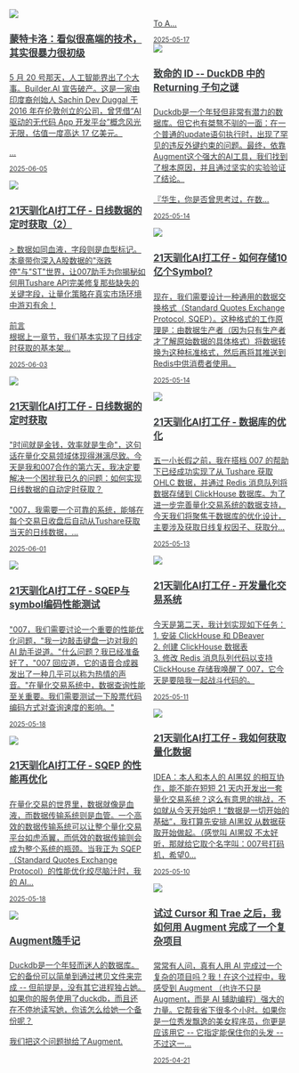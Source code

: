 <link href="assets/css/bootstrap.min.4.0.css" rel="stylesheet" />
<link href="assets/css/font-awesome-4.7.0/css/font-awesome.min.css" rel="stylesheet" />
<meta name="viewport" content="width=device-width, initial-scale=1">


<style>
  .md-typeset h1,
  .md-content__button {
    display: none;
  }

.md-typeset hr {
    display: none;
}

.as-grid {
    display: grid;
    grid-template-columns: repeat(auto-fit, minmax(360px, 1fr));
}



@media (min-width: 768px) { 
    .card-columns {
        column-count: 2;
    }
 }

@media (min-width: 1200px) { 
    .card-columns {
        column-count: 3;
    }

    .md-sidebar--primary {
    display: none;
    }
 }

a .card-title {
    color: rgb(55, 58, 60);
    font-size: 17px;
}

a .card-text {
    color: rgb(55, 58, 60);
    font-size: 14px;
}

a:hover {
    color: inherit;
    text-decoration: inherit;
}

nav a {
    font-size: 0.8rem !important;
    color: white;
    mix-blend-mode: difference;
}
</style>

<div class="as-grid m-t-md">
<div class="card-columns">
    
<div class="card">
    <a href="/blog/posts/algo/monte-carlo/">
    <img class="card-img-top img-responsive" src="https://images.jieyu.ai/images/hot/course/factor-ml/fa-platinum.png"/>
    <div class="card-body">
        <h4 class="card-title">蒙特卡洛：看似很高端的技术，其实很暴力很初级</h4>
        <p class="card-text">5 月 20 号那天，人工智能界出了个大事。Builder.AI 宣告破产。这是一家由印度裔创始人 Sachin Dev Duggal 于 2016 年在伦敦创立的公司，曾凭借“AI 驱动的无代码 App 开发平台”概念风光无限，估值一度高达 17 亿美元。<br><br>...</p>
        <p class="card-text"><small class="text-muted"><i class="fa fa-calendar"></i>2025-06-05</small></p>
    </div>
    </a>
</div><!--end-card-->


<div class="card">
    <a href="/blog/posts/tools/21天驯化AI打工仔/7_日线数据的定时获取系统（字段修复）/">
    <img class="card-img-top img-responsive" src="https://images.jieyu.ai/images/2025/05/20250514202750.png"/>
    <div class="card-body">
        <h4 class="card-title">21天驯化AI打工仔 - 日线数据的定时获取（2）</h4>
        <p class="card-text">> 数据如同血液，字段则是血型标记。本章带你深入A股数据的"涨跌停"与"ST"世界，让007助手为你揭秘如何用Tushare API完美修复那些缺失的关键字段，让量化策略在真实市场环境中游刃有余！<br><br> 前言<br>根据上一章节，我们基本实现了日线定时获取的基本架...</p>
        <p class="card-text"><small class="text-muted"><i class="fa fa-calendar"></i>2025-06-03</small></p>
    </div>
    </a>
</div><!--end-card-->


<div class="card">
    <a href="/blog/posts/tools/21天驯化AI打工仔/6_日线数据的定时获取系统（基本架构实现）/">
    <img class="card-img-top img-responsive" src="https://images.jieyu.ai/images/2025/05/20250514202750.png"/>
    <div class="card-body">
        <h4 class="card-title">21天驯化AI打工仔 - 日线数据的定时获取</h4>
        <p class="card-text">"时间就是金钱，效率就是生命"，这句话在量化交易领域体现得淋漓尽致。今天是我和007合作的第六天，我决定要解决一个困扰我已久的问题：如何实现日线数据的自动定时获取？<br><br>"007，我需要一个可靠的系统，能够在每个交易日收盘后自动从Tushare获取当天的日线数据，...</p>
        <p class="card-text"><small class="text-muted"><i class="fa fa-calendar"></i>2025-06-01</small></p>
    </div>
    </a>
</div><!--end-card-->


<div class="card">
    <a href="/blog/posts/tools/21天驯化AI打工仔/5_通用的数据交换格式SQEP与symbol编码的性能测试/">
    <img class="card-img-top img-responsive" src="https://images.jieyu.ai/images/2025/05/20250514202750.png"/>
    <div class="card-body">
        <h4 class="card-title">21天驯化AI打工仔 - SQEP与symbol编码性能测试</h4>
        <p class="card-text">"007，我们需要讨论一个重要的性能优化问题，"我一边敲击键盘一边对我的 AI 助手说道。"什么问题？我已经准备好了，"007 回应道，它的语音合成器发出了一种几乎可以称为热情的声音。"在量化交易系统中，数据查询性能至关重要。我们需要测试一下股票代码编码方式对查询速度的影响。"</p>
        <p class="card-text"><small class="text-muted"><i class="fa fa-calendar"></i>2025-05-18</small></p>
    </div>
    </a>
</div><!--end-card-->


<div class="card">
    <a href="/blog/posts/tools/21天驯化AI打工仔/5_SQEP再优化/">
    <img class="card-img-top img-responsive" src="https://images.jieyu.ai/images/2025/05/20250514202750.png"/>
    <div class="card-body">
        <h4 class="card-title">21天驯化AI打工仔 - SQEP 的性能再优化</h4>
        <p class="card-text">在量化交易的世界里，数据就像是血液，而数据传输系统则是血管。一个高效的数据传输系统可以让整个量化交易平台如虎添翼，而低效的数据传输则会成为整个系统的瓶颈。当我正为 SQEP（Standard Quotes Exchange Protocol）的性能优化绞尽脑汁时，我的 AI...</p>
        <p class="card-text"><small class="text-muted"><i class="fa fa-calendar"></i>2025-05-18</small></p>
    </div>
    </a>
</div><!--end-card-->


<div class="card">
    <a href="/blog/posts/tools/augment-daily-dose/">
    <img class="card-img-top img-responsive" src="https://images.jieyu.ai/images/hot/gallery/banner/IMG_20250510_112543.jpg"/>
    <div class="card-body">
        <h4 class="card-title">Augment随手记</h4>
        <p class="card-text">Duckdb是一个年轻而迷人的数据库。它的备份可以简单到通过拷贝文件来完成 -- 但前提是，没有其它进程独占她。如果你的服务使用了duckdb，而且还在不停地读写她，你该怎么给她一个备份呢？<br><br>我们把这个问题抛给了Augment.<br><br><br>To A...</p>
        <p class="card-text"><small class="text-muted"><i class="fa fa-calendar"></i>2025-05-17</small></p>
    </div>
    </a>
</div><!--end-card-->


<div class="card">
    <a href="/blog/posts/tools/致命的ID - DuckDB中的Returning子句之谜/">
    <img class="card-img-top img-responsive" src="https://images.jieyu.ai/images/2025/05/20250514210946.png"/>
    <div class="card-body">
        <h4 class="card-title">致命的 ID -- DuckDB 中的 Returning 子句之谜</h4>
        <p class="card-text">Duckdb是一个年轻但非常有潜力的数据库。但它也有桀骜不驯的一面：在一个普通的update语句执行时，出现了罕见的违反外键约束的问题。最终，依靠Augment这个强大的AI工具，我们找到了根本原因，并且通过坚实的实验验证了结论。<br><br>『华生，你是否曾思考过，在数...</p>
        <p class="card-text"><small class="text-muted"><i class="fa fa-calendar"></i>2025-05-14</small></p>
    </div>
    </a>
</div><!--end-card-->


<div class="card">
    <a href="/blog/posts/tools/21天驯化AI打工仔/4_Symbol编码的性能测试/">
    <img class="card-img-top img-responsive" src="https://images.jieyu.ai/images/2025/05/20250514202750.png"/>
    <div class="card-body">
        <h4 class="card-title">21天驯化AI打工仔 - 如何存储10亿个Symbol?</h4>
        <p class="card-text">现在，我们需要设计一种通用的数据交换格式（Standard Quotes Exchange Protocol, SQEP）。这种格式的工作原理是：由数据生产者（因为只有生产者才了解原始数据的具体格式）将数据转换为这种标准格式，然后再将其推送到Redis中供消费者使用。</p>
        <p class="card-text"><small class="text-muted"><i class="fa fa-calendar"></i>2025-05-14</small></p>
    </div>
    </a>
</div><!--end-card-->


<div class="card">
    <a href="/blog/posts/tools/21天驯化AI打工仔/3_数据库的优化设计/">
    <img class="card-img-top img-responsive" src="https://images.jieyu.ai/images/2025/05/20250514202750.png"/>
    <div class="card-body">
        <h4 class="card-title">21天驯化AI打工仔 - 数据库的优化</h4>
        <p class="card-text">五一小长假之前，我在搭档 007 的帮助下已经成功实现了从 Tushare 获取 OHLC 数据，并通过 Redis 消息队列将数据存储到 ClickHouse 数据库。为了进一步完善量化交易系统的数据支持，今天我们将聚焦于数据库的优化设计，主要涉及获取日线复权因子、获取分...</p>
        <p class="card-text"><small class="text-muted"><i class="fa fa-calendar"></i>2025-05-13</small></p>
    </div>
    </a>
</div><!--end-card-->


<div class="card">
    <a href="/blog/posts/tools/21天驯化AI打工仔/2_ClickHouse数据库/">
    <img class="card-img-top img-responsive" src="https://images.jieyu.ai/images/2025/05/20250514202750.png"/>
    <div class="card-body">
        <h4 class="card-title">21天驯化AI打工仔 - 开发量化交易系统</h4>
        <p class="card-text">今天是第二天，我计划实现如下任务：<br>1. 安装 ClickHouse 和 DBeaver<br>2. 创建 ClickHouse 数据表<br>3. 修改 Redis 消息队列代码以支持 ClickHouse 存储我唤醒了 007，它今天是要陪我一起战斗代码的。</p>
        <p class="card-text"><small class="text-muted"><i class="fa fa-calendar"></i>2025-05-11</small></p>
    </div>
    </a>
</div><!--end-card-->


<div class="card">
    <a href="/blog/posts/tools/21天驯化AI打工仔/1_数据获取/">
    <img class="card-img-top img-responsive" src="https://images.jieyu.ai/images/2025/05/20250514202750.png"/>
    <div class="card-body">
        <h4 class="card-title">21天驯化AI打工仔 - 我如何获取量化数据</h4>
        <p class="card-text">IDEA：本人和本人的 AI黑奴 的相互协作，能不能在短短 21 天内开发出一套量化交易系统？这么有意思的挑战，不如就从今天开始吧！“数据是一切开始的基础”，我打算先安排 AI黑奴 从数据获取开始做起。（感觉叫 AI黑奴 不太好听，那就给它取个名字叫：007号打码机，希望0...</p>
        <p class="card-text"><small class="text-muted"><i class="fa fa-calendar"></i>2025-05-10</small></p>
    </div>
    </a>
</div><!--end-card-->


<div class="card">
    <a href="/blog/posts/tools/how-to-develop-complex-project-using-augment/">
    <img class="card-img-top img-responsive" src="https://images.jieyu.ai/images/2025/04/20250423201107.png"/>
    <div class="card-body">
        <h4 class="card-title">试过 Cursor 和 Trae 之后，我如何用 Augment 完成了一个复杂项目</h4>
        <p class="card-text">常常有人问，真有人用 AI 完成过一个复杂的项目吗？我！在这个过程中，我感受到 Augment （也许不只是 Augment，而是 AI 辅助编程）强大的力量。它帮我省下很多个小时。如果你是一位秀发飘逸的美女程序员，你更是应该用它 -- 它指定能保住你的头发 -- 不过这一...</p>
        <p class="card-text"><small class="text-muted"><i class="fa fa-calendar"></i>2025-04-21</small></p>
    </div>
    </a>
</div><!--end-card-->

</div>
</div>


